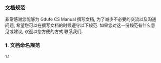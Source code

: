 ### 文档规范

非常感谢您能够为 Gdufe CS Manual 撰写文档, 为了减少不必要的交流以及沟通问题, 希望您可以在撰写文档的时候遵守以下规范. 如果您对这一份规范有什么意见或建议, 欢迎以您方便的方式 联系我们.

### 1. 文档命名规范

1.1 